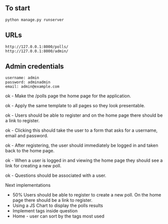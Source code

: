## To start
    python manage.py runserver

## URLs
    http://127.0.0.1:8000/polls/
    http://127.0.0.1:8000/admin/

## Admin credentials
    username: admin
    password: adminadmin
    email: admin@example.com


ok - Make the /polls page the home page for the application.

ok - Apply the same template to all pages so they look presentable.

ok - Users should be able to register and on the home page there should be a link to register.

ok - Clicking this should take the user to a form that asks for a username, email and password.

ok - After registering, the user should immediately be logged in and taken back to the home page.

ok - When a user is logged in and viewing the home page they should see a link for creating a new poll.

ok - Questions should be associated with a user.

Next implementations
 - 50% Users should be able to register to create a new poll. On the home page there should be a link to register.
 - Using a JS Chart to display the polls results
 - Implement tags inside question
 - Home - user can sort by the tags most used


